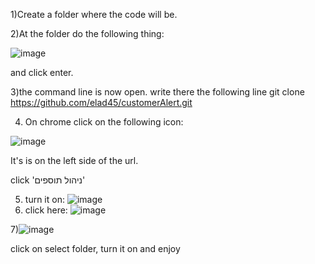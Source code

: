 1)Create a folder where the code will be.

2)At the folder do the following thing:

![image](https://github.com/elad45/customerAlert/assets/92677845/6b81815e-db52-41b7-9737-085e2f29363b)

and click enter.

3)the command line is now open. write there the following line
git clone https://github.com/elad45/customerAlert.git

4) On chrome click on the following icon:

 ![image](https://github.com/elad45/customerAlert/assets/92677845/c5f106eb-8651-4901-a021-09a2b0e883ed)

It's is on the left side of the url.

click 'ניהול תוספים'

5) turn it on:
 ![image](https://github.com/elad45/customerAlert/assets/92677845/26a67efc-47a9-4b8b-b0e9-d7a7766686e8)
6) click here:
 ![image](https://github.com/elad45/customerAlert/assets/92677845/90c20b62-880c-40bc-a27c-fd17cb9edc34)


7)![image](https://github.com/elad45/customerAlert/assets/92677845/7627d8ef-ae2a-4b5e-a57e-a15dfad2f6b2)
 
   click on select folder, turn it on and enjoy
